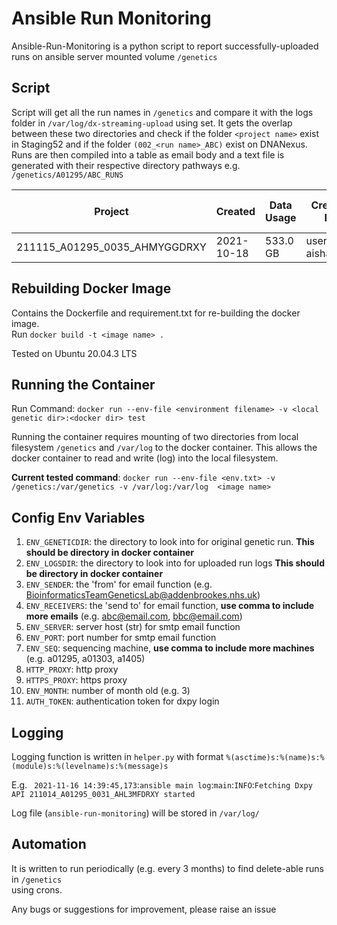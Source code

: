 # Ansible Run Monitoring

Ansible-Run-Monitoring is a python script to report successfully-uploaded runs on ansible server mounted volume ```/genetics```


## Script

Script will get all the run names in ``` /genetics ``` and compare it with the logs folder in ``` /var/log/dx-streaming-upload ``` using set. It gets the overlap between these two directories and check if the folder ```<project name>``` exist in Staging52 and if the folder ```(002_<run name>_ABC)``` exist on DNANexus. Runs are then compiled into a table as email body and a text file is generated with their respective directory pathways e.g. ``` /genetics/A01295/ABC_RUNS ```

Project  | Created | Data Usage | Created By | Age | Uploaded to Staging52 | Old Enough | 002 Directory Found
------------- | ------------- | ------------- | ------------- | ------------- | ------------- | ------------- | ------------- | 
211115_A01295_0035_AHMYGGDRXY  | 2021-10-18 | 533.0 GB | user-aishadahir | 30 | True | True | True


## Rebuilding Docker Image

Contains the Dockerfile and requirement.txt for re-building the docker image. \
Run ```docker build -t <image name> .``` 

Tested on Ubuntu 20.04.3 LTS


## Running the Container

Run Command: ``` docker run --env-file <environment filename> -v <local genetic dir>:<docker dir> test ```

Running the container requires mounting of two directories from local filesystem ``` /genetics ``` and ``` /var/log ``` to the docker container. This allows the docker container to read and write (log) into the local filesystem.


**Current tested command**: ``` docker run --env-file <env.txt> -v /genetics:/var/genetics -v /var/log:/var/log  <image name> ```


## Config Env Variables

1. ```ENV_GENETICDIR```: the directory to look into for original genetic run. **This should be directory in docker container**
2. ```ENV_LOGSDIR```: the directory to look into for uploaded run logs **This should be directory in docker container**
3. ```ENV_SENDER```: the 'from' for email function (e.g. BioinformaticsTeamGeneticsLab@addenbrookes.nhs.uk)
4. ```ENV_RECEIVERS```: the 'send to' for email function, **use comma to include more emails** (e.g. abc@email.com, bbc@email.com)
5. ```ENV_SERVER```: server host (str) for smtp email function
6. ```ENV_PORT```: port number for smtp email function
7. ```ENV_SEQ```: sequencing machine, **use comma to include more machines** (e.g. a01295, a01303, a1405)
8. ```HTTP_PROXY```: http proxy
9. ```HTTPS_PROXY```: https proxy
10. ``` ENV_MONTH ```: number of month old (e.g. 3)
11. ``` AUTH_TOKEN ```: authentication token for dxpy login

## Logging

Logging function is written in ``` helper.py ``` with format ``` %(asctime)s:%(name)s:%(module)s:%(levelname)s:%(message)s ```

E.g. ``` 2021-11-16 14:39:45,173```:```ansible main log```:```main```:```INFO```:```Fetching Dxpy API 211014_A01295_0031_AHL3MFDRXY started ```

Log file (``` ansible-run-monitoring ```) will be stored in ``` /var/log/ ```

## Automation

It is written to run periodically (e.g. every 3 months) to find delete-able runs in ```/genetics``` <br> using crons.

Any bugs or suggestions for improvement, please raise an issue
